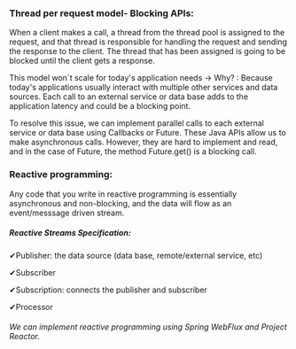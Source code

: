 ### Thread per request model- Blocking APIs:
When a client makes a call, a thread from the thread pool is assigned to the request, and that thread is responsible for handling the request and sending the response to the client.
The thread that has been assigned is going to be blocked until the client gets a response.

This model won´t scale for today's application needs -> Why? : Because today's applications usually interact with multiple other services and data sources. Each call to an external service or data base adds to the application latency and could be a blocking point.

To resolve this issue, we can implement parallel calls to each external service or data base using Callbacks or Future. These Java APIs allow us to make asynchronous calls. However, they are hard to implement and read, and in the case of Future, the method Future.get() is a blocking call.

### Reactive programming:
Any code that you write in reactive programming is essentially asynchronous and non-blocking, and the data will flow as an event/messsage driven stream.

##### Reactive Streams Specification:
✔Publisher: the data source (data base, remote/external service, etc)

✔Subscriber

✔Subscription: connects the publisher and subscriber

✔Processor

###### We can implement reactive programming using Spring WebFlux and Project Reactor.